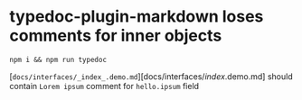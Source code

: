 # typedoc-plugin-markdown loses comments for inner objects

`npm i && npm run typedoc`

[`docs/interfaces/_index_.demo.md`][docs/interfaces/_index_.demo.md] should contain `Lorem ipsum` comment for `hello.ipsum` field
